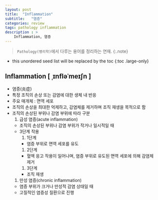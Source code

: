 ```yaml
---
layout: post
title:  "Inflammation"
subtitle:   "염증"
categories: review
tags: pathology inflammation
description : > 
    Inflammation, 염증
---
```


> `Pathology(병리학)`에서 다루는 용어를 정리하는 연재.
{:.note}

<!--more-->

* this unordered seed list will be replaced by the toc
{:toc .large-only}

## Inflammation [ ˌɪnfləˈmeɪʃn ]
- 염증(炎症)
- 특정 조직의 손상 또는 감염에 대한 생체 내 반응
- 주요 매개체 : 면역 세포
- 조직의 손상을 최대한 억제하고, 감염체를 제거하며 조직 재생을 목적으로 함
- 조직의 손상된 부위나 감염 부위에 따라 구분
    1. 급성 염증(acute inflammation)
    - 조직의 손상된 부위나 감염 부위가 작거나 일시적일 때
    - 3단계 작용
        1. 1단계
        - 염증 부위로 면역 세포를 유도
        1. 2단계
        - 혈액 응고 작용이 일어나며, 염증 부위로 유도된 면역 세포에 의해 감염체 제거
        1. 3단계
        - 조직 재생
    1. 만성 염증(chronic inflammation)
    - 염증 부위가 크거나 만성적 감염 상태일 때
    - 고질적인 염증성 질환으로 진행
